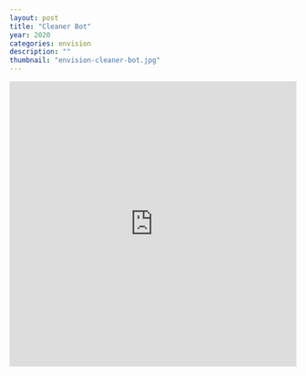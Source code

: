 ```yaml
---
layout: post
title: "Cleaner Bot"
year: 2020
categories: envision
description: ""
thumbnail: "envision-cleaner-bot.jpg"
---
```


<iframe style="width: 100%;height: 500px;border: 0px;" src="https://prezi.com/view/AhR2JavvCEbZ34JITC9l/embed" webkitallowfullscreen="1" mozallowfullscreen="1" allowfullscreen="1" class="center-video"></iframe>